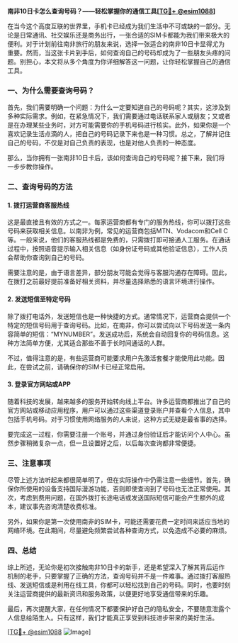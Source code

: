 **南非10日卡怎么查询号码？——轻松掌握你的通信工具[[TG💪+ @esim1088](https://t.me/s/esim1088)]**

在当今这个高度互联的世界里，手机卡已经成为我们生活中不可或缺的一部分。无论是日常通讯、社交娱乐还是商务出行，一张合适的SIM卡都能为我们带来极大的便利。对于计划前往南非旅行的朋友来说，选择一张适合的南非10日卡显得尤为重要。然而，当这张卡片到手后，如何查询自己的号码却成为了一些朋友头疼的问题。别担心，本文将从多个角度为你详细解答这一问题，让你轻松掌握自己的通信工具。

### **一、为什么需要查询号码？**

首先，我们需要明确一个问题：为什么一定要知道自己的号码呢？其实，这涉及到多种实际需求。例如，在紧急情况下，我们需要通过电话联系家人或朋友；又或者是在办理某些业务时，对方可能需要你的手机号码进行核实。此外，如果你是一个喜欢记录生活点滴的人，把自己的号码记录下来也是一种习惯。总之，了解并记住自己的号码，不仅是对自己负责的表现，也是对他人负责的一种态度。

那么，当你拥有一张南非10日卡后，该如何查询自己的号码呢？接下来，我们将一步步教你操作。

### **二、查询号码的方法**

#### **1. 拨打运营商客服热线**
这是最直接且有效的方式之一。每家运营商都有专门的服务热线，你可以拨打这些号码来获取相关信息。以南非为例，常见的运营商包括MTN、Vodacom和Cell C等。一般来说，他们的客服热线都是免费的，只需拨打即可接通人工服务。在通话过程中，按照语音提示输入相关信息（如身份证号码或其他验证信息），工作人员会帮助你查询到自己的号码。

需要注意的是，由于语言差异，部分朋友可能会觉得与客服沟通存在障碍。因此，在拨打之前最好提前准备好相关资料，并尽量选择熟悉的语言环境进行操作。

#### **2. 发送短信至特定号码**
除了拨打电话外，发送短信也是一种快捷的方式。通常情况下，运营商会提供一个特定的短信号码用于查询号码。比如，在南非，你可以尝试向以下号码发送一条内容简单的短信：“MYNUMBER”。发送成功后，系统会自动回复你的号码信息。这种方法简单方便，尤其适合那些不善于长时间通话的人群。

不过，值得注意的是，有些运营商可能要求用户先激活套餐才能使用此功能。因此，在尝试之前，请确保你的SIM卡已经正常启用。

#### **3. 登录官方网站或APP**
随着科技的发展，越来越多的服务开始转向线上平台。许多运营商都推出了自己的官方网站或移动应用程序，用户可以通过这些渠道登录账户并查看个人信息，其中包括手机号码。对于习惯使用网络服务的人来说，这种方式无疑是最省事的选择。

要完成这一过程，你需要注册一个账号，并通过身份验证后才能访问个人中心。虽然步骤稍微复杂一点，但一旦设置好之后，以后每次查询都非常便捷。

### **三、注意事项**

尽管上述方法听起来都很简单明了，但在实际操作中仍需注意一些细节。首先，确保你所使用的设备支持国际漫游功能，否则即使查询到了号码也无法正常使用。其次，考虑到费用问题，在国外拨打长途电话或发送国际短信可能会产生额外的成本，建议事先咨询清楚收费标准。

另外，如果你是第一次使用南非的SIM卡，可能还需要花费一定时间来适应当地的网络环境。在此期间，尽量避免频繁尝试各种查询方式，以免造成不必要的麻烦。

### **四、总结**

综上所述，无论你是初次接触南非10日卡的新手，还是希望深入了解其背后运作机制的老手，只要掌握了正确的方法，查询号码并不是一件难事。通过拨打客服热线、发送短信或是利用在线工具，你都可以轻松找到自己的号码。同时，也要时刻关注运营商提供的最新资讯和服务政策，以便更好地享受通信带来的乐趣。

最后，再次提醒大家，在任何情况下都要保护好自己的隐私安全，不要随意泄露个人信息给陌生人。只有这样，我们才能真正享受到科技进步带来的美好生活。

[[TG💪+ @esim1088](https://t.me/s/esim1088) ![Image](https://i.postimg.cc/4NQfJmqS/Snipaste-2025-05-13-00-14-12.png)]